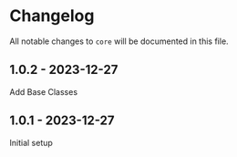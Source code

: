 # Changelog

All notable changes to `core` will be documented in this file.

## 1.0.2 - 2023-12-27

Add Base Classes

## 1.0.1 - 2023-12-27

Initial setup
